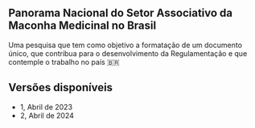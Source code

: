 ## Panorama Nacional do Setor Associativo da Maconha Medicinal no Brasil

Uma pesquisa que tem como objetivo a formatação de um documento único, que contribua para o desenvolvimento da Regulamentação e que contemple o trabalho no país 🇧🇷

## Versões disponíveis

- 1, Abril de 2023
- 2, Abril de 2024
